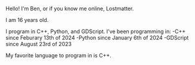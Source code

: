 Hello! I'm Ben, or if you know me online, Lostmatter. 

I am 16 years old.

I program in C++, Python, and GDScript. 
I've been programming in:
-C++ since Feburary 13th of 2024
-Python since January 6th of 2024
-GDScript since August 23rd of 2023

My favorite language to program in is C++.

